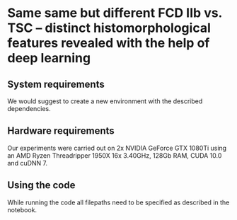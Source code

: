 # Same same but different FCD IIb vs. TSC – distinct histomorphological features revealed with the help of deep learning
## System requirements

We would suggest to create a new environment with the described dependencies. 

## Hardware requirements
Our experiments were carried out on 2x NVIDIA GeForce GTX 1080Ti using an AMD Ryzen Threadripper 1950X 16x 3.40GHz, 128Gb RAM, CUDA 10.0 and cuDNN 7.

## Using the code
While running the code all filepaths need to be specified as described in the notebook. 
